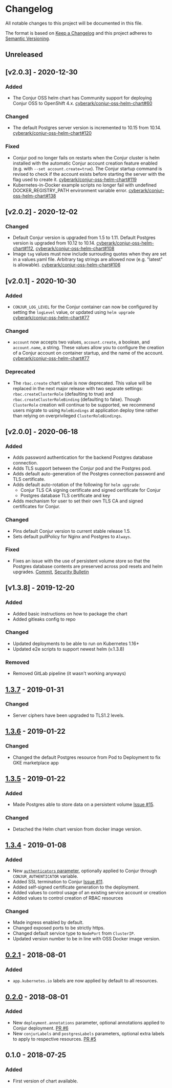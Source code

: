 # Changelog
All notable changes to this project will be documented in this file.

The format is based on [Keep a Changelog](http://keepachangelog.com/en/1.0.0/)
and this project adheres to [Semantic Versioning](http://semver.org/spec/v2.0.0.html).

## Unreleased

## [v2.0.3] - 2020-12-30

### Added
- The Conjur OSS helm chart has Community support for deploying Conjur OSS to
  OpenShift 4.x.
  [cyberark/conjur-oss-helm-chart#60](https://github.com/cyberark/conjur-oss-helm-chart/issues/60)

### Changed
- The default Postgres server version is incremented to 10.15 from 10.14.
  [cyberark/conjur-oss-helm-chart#120](https://github.com/cyberark/conjur-oss-helm-chart/issues/120)

### Fixed
- Conjur pod no longer fails on restarts when the Conjur cluster is helm
  installed with the automatic Conjur account creation feature enabled (e.g.
  with `--set account.create=true`). The Conjur startup command is revised to
  check if the account exists before starting the server with the flag used to
  create it.
  [cyberark/conjur-oss-helm-chart#119](https://github.com/cyberark/conjur-oss-helm-chart/issues/119)
- Kubernetes-in-Docker example scripts no longer fail with undefined
  DOCKER_REGISTRY_PATH environment variable error.
  [cyberark/conjur-oss-helm-chart#138](https://github.com/cyberark/conjur-oss-helm-chart/issues/138)

## [v2.0.2] - 2020-12-02

### Changed
- Default Conjur version is upgraded from 1.5 to 1.11. Default Postgres
  version is upgraded from 10.12 to 10.14.
  [cyberark/conjur-oss-helm-chart#112](https://github.com/cyberark/conjur-oss-helm-chart/issues/112),
  [cyberark/conjur-oss-helm-chart#108](https://github.com/cyberark/conjur-oss-helm-chart/issues/108)
- Image `tag` values must now include surrouding quotes when they are
  set in a values.yaml file. Arbitrary tag strings are allowed now
  (e.g. "latest" is allowable).
  [cyberark/conjur-oss-helm-chart#106](https://github.com/cyberark/conjur-oss-helm-chart/issues/106)

## [v2.0.1] - 2020-10-30

### Added
- `CONJUR_LOG_LEVEL` for the Conjur container can now be configured by setting the
  `logLevel` value, or updated using `helm upgrade` [cyberark/conjur-oss-helm-chart#77](https://github.com/cyberark/conjur-oss-helm-chart/issues/77)

### Changed
- `account` now accepts two values, `account.create`, a boolean, and `account.name`, a string. 
  These values allow you to configure the creation of a Conjur account on container startup, and 
  the name of the account. [cyberark/conjur-oss-helm-chart#77](https://github.com/cyberark/conjur-oss-helm-chart/issues/78)

### Deprecated
- The `rbac.create` chart value is now deprecated. This value will be replaced in the next major
  release with two separate settings: `rbac.createClusterRole` (defaulting to true) and
  `rbac.createClusterRoleBinding` (defaulting to false). Though `ClusterRole` creation will continue
  to be supported, we recommend users migrate to using `RoleBindings` at application deploy time
  rather than relying on overprivileged `ClusterRoleBindings`.

## [v2.0.0] - 2020-06-18

### Added
- Adds password authentication for the backend Postgres database connection.
- Adds TLS support between the Conjur pod and the Postgres pod.
- Adds default auto-generation of the Postgres connection password and
  TLS certificate.
- Adds default auto-rotation of the following for `helm upgrade`:
  - Conjur TLS CA signing certificate and signed certificate for Conjur
  - Postgres database TLS certificate and key
- Adds mechanism for user to set their own TLS CA and signed certificates
  for Conjur.
 
### Changed
- Pins default Conjur version to current stable release 1.5.
- Sets default pullPolicy for Nginx and Postgres to `Always`.

### Fixed
- Fixes an issue with the use of persistent volume store so that the
  Postgres database contents are preserved across pod resets
  and helm upgrades.
  [Commit](https://github.com/cyberark/conjur-oss-helm-chart/commit/9ee5b2b191f118714193861fc75abd5226c94425),
  [Security Bulletin](https://github.com/cyberark/conjur-oss-helm-chart/security/advisories/GHSA-mg2m-623j-wpxw)

## [v1.3.8] - 2019-12-20

### Added
- Added basic instructions on how to package the chart
- Added gitleaks config to repo

### Changed
- Updated deployments to be able to run on Kubernetes 1.16+
- Updated e2e scripts to support newest helm (v.1.3.8)

### Removed
- Removed GitLab pipeline (it wasn't working anyways)

## [1.3.7] - 2019-01-31
### Changed
- Server ciphers have been upgraded to TLS1.2 levels.

## [1.3.6] - 2019-01-22
### Changed
- Changed the default Postgres resource from Pod to Deployment to fix GKE marketplace app

## [1.3.5] - 2019-01-22
### Added
- Made Postgres able to store data on a persistent volume [Issue #15](https://github.com/cyberark/conjur-oss-helm-chart/issues/15).

### Changed
- Detached the Helm chart version from docker image version.

## [1.3.4] - 2019-01-08
### Added
- New [`authenticators` parameter](./conjur-oss#configuration), optionally applied to Conjur through `CONJUR_AUTHENTICATOR` variable.
- Added SSL termination to Conjur [Issue #11](https://github.com/cyberark/conjur-oss-helm-chart/issues/11).
- Added self-signed certificate generation to the deployment.
- Added values to control usage of an existing service account or creation
- Added values to control creation of RBAC resources

### Changed
- Made ingress enabled by default.
- Changed exposed ports to be strictly https.
- Changed default service type to `NodePort` from `ClusterIP`.
- Updated version number to be in line with OSS Docker image version.

## [0.2.1] - 2018-08-01
### Added
- `app.kubernetes.io` labels are now applied by default to all resources.

## [0.2.0] - 2018-08-01
### Added
- New `deployment.annotations` parameter, optional annotations applied to Conjur deployment.
    [PR #6](https://github.com/cyberark/conjur-oss-helm-chart/pull/6)
- New `conjurLabels` and `postgresLabels` parameters,
    optional extra labels to apply to respective resources.
    [PR #5](https://github.com/cyberark/conjur-oss-helm-chart/pull/5)

## 0.1.0 - 2018-07-25
### Added
- First version of chart available.

[Unreleased]: https://github.com/cyberark/conjur-oss-helm-chart/compare/v2.0.3...HEAD
[2.0.3]: https://github.com/cyberark/conjur-oss-helm-chart/compare/v2.0.2...v2.0.3
[2.0.2]: https://github.com/cyberark/conjur-oss-helm-chart/compare/v2.0.1...v2.0.2
[2.0.1]: https://github.com/cyberark/conjur-oss-helm-chart/compare/v2.0.0...v2.0.1
[2.0.0]: https://github.com/cyberark/conjur-oss-helm-chart/compare/v1.3.8...v2.0.0
[1.3.8]: https://github.com/cyberark/conjur-oss-helm-chart/compare/v1.3.7...v1.3.8
[1.3.7]: https://github.com/cyberark/conjur-oss-helm-chart/compare/v1.3.6...v1.3.7
[1.3.6]: https://github.com/cyberark/conjur-oss-helm-chart/compare/v1.3.5...v1.3.6
[1.3.5]: https://github.com/cyberark/conjur-oss-helm-chart/compare/v1.3.4...v1.3.5
[1.3.4]: https://github.com/cyberark/conjur-oss-helm-chart/compare/v0.2.1...v1.3.4
[0.2.1]: https://github.com/cyberark/conjur-oss-helm-chart/compare/v0.2.0...v0.2.1
[0.2.0]: https://github.com/cyberark/conjur-oss-helm-chart/compare/v0.1.0...v0.2.0
